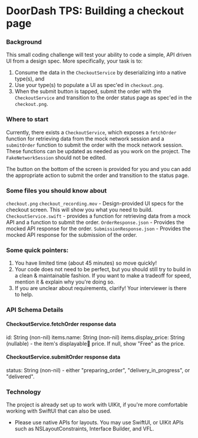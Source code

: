 # DoorDash TPS: Building a checkout page

### Background

This small coding challenge will test your ability to code a simple, API driven UI from a design spec. More specifically, your task is to:

1. Consume the data in the `CheckoutService` by deserializing into a native type(s), and
2. Use your type(s) to populate a UI as spec'ed in `checkout.png`.
3. When the submit button is tapped, submit the order with the `CheckoutService` and transition to the order status page
   as spec'ed in the `checkout.png`.

### Where to start

Currently, there exists a `CheckoutService`, which exposes a `fetchOrder` function for retrieving data from the mock network session and a `submitOrder` function to submit the order with the mock network session. These functions can be updated as needed as you work on the project. The `FakeNetworkSession` should not be edited.

The button on the bottom of the screen is provided for you and you can add the appropriate action to submit the order and transition to the status page.

### Some files you should know about

`checkout.png` `checkout_recording.mov` - Design-provided UI specs for the checkout screen. This will show you what you need to build.
`CheckoutService.swift` - provides a function for retrieving data from a mock API and a function to submit the order.
`OrderResponse.json` - Provides the mocked API response for the order.
`SubmissionResponse.json` - Provides the mocked API response for the submission of the order.

### Some quick pointers:

1. You have limited time (about 45 minutes) so move quickly!
2. Your code does not need to be perfect, but you should still try to build in a clean & maintainable fashion. If you want to make a tradeoff for speed, mention it & explain why you're doing so.
3. If you are unclear about requirements, clarify! Your interviewer is there to help.

### API Schema Details

#### CheckoutService.fetchOrder response data

id: String (non-nil)
items.name: String (non-nil)
items.display_price: String (nullable) - the item's displayable price. If null, show "Free" as the price.

#### CheckoutService.submitOrder response data

status: String (non-nil) - either "preparing_order", "delivery_in_progress", or "delivered".

### Technology

The project is already set up to work with UIKit, if you're more comfortable working with SwiftUI that can also be used.

- Please use native APIs for layouts. You may use SwiftUI, or UIKit APIs such as NSLayoutConstraints, Interface Builder, and VFL.

